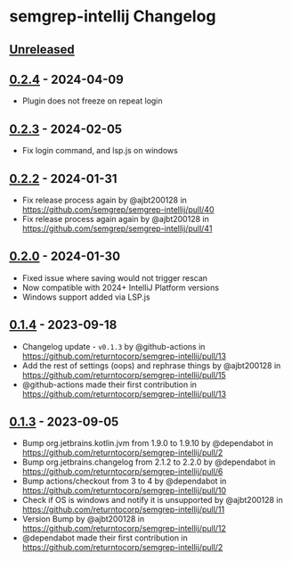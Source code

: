 <!-- Keep a Changelog guide -> https://keepachangelog.com -->

# semgrep-intellij Changelog

## [Unreleased]

## [0.2.4] - 2024-04-09

- Plugin does not freeze on repeat login

## [0.2.3] - 2024-02-05

- Fix login command, and lsp.js on windows

## [0.2.2] - 2024-01-31

- Fix release process again by @ajbt200128 in https://github.com/semgrep/semgrep-intellij/pull/40
- Fix release process again again by @ajbt200128 in https://github.com/semgrep/semgrep-intellij/pull/41

## [0.2.0] - 2024-01-30

- Fixed issue where saving would not trigger rescan
- Now compatible with 2024+ IntelliJ Platform versions
- Windows support added via LSP.js

## [0.1.4] - 2023-09-18

- Changelog update - `v0.1.3` by @github-actions in https://github.com/returntocorp/semgrep-intellij/pull/13
- Add the rest of settings (oops) and rephrase things by @ajbt200128 in https://github.com/returntocorp/semgrep-intellij/pull/15
- @github-actions made their first contribution in https://github.com/returntocorp/semgrep-intellij/pull/13

## [0.1.3] - 2023-09-05

- Bump org.jetbrains.kotlin.jvm from 1.9.0 to 1.9.10 by @dependabot in https://github.com/returntocorp/semgrep-intellij/pull/2
- Bump org.jetbrains.changelog from 2.1.2 to 2.2.0 by @dependabot in https://github.com/returntocorp/semgrep-intellij/pull/6
- Bump actions/checkout from 3 to 4 by @dependabot in https://github.com/returntocorp/semgrep-intellij/pull/10
- Check if OS is windows and notify it is unsupported by @ajbt200128 in https://github.com/returntocorp/semgrep-intellij/pull/11
- Version Bump by @ajbt200128 in https://github.com/returntocorp/semgrep-intellij/pull/12
- @dependabot made their first contribution in https://github.com/returntocorp/semgrep-intellij/pull/2

[Unreleased]: https://github.com/semgrep/semgrep-intellij/compare/v0.2.4...HEAD
[0.2.4]: https://github.com/semgrep/semgrep-intellij/compare/v0.2.3...v0.2.4
[0.2.3]: https://github.com/returntocorp/semgrep-intellij/compare/v0.2.2...v0.2.3
[0.2.2]: https://github.com/returntocorp/semgrep-intellij/compare/v0.2.0...v0.2.2
[0.2.0]: https://github.com/returntocorp/semgrep-intellij/compare/v0.1.4...v0.2.0
[0.1.4]: https://github.com/returntocorp/semgrep-intellij/compare/v0.1.3...v0.1.4
[0.1.3]: https://github.com/returntocorp/semgrep-intellij/commits/v0.1.3
